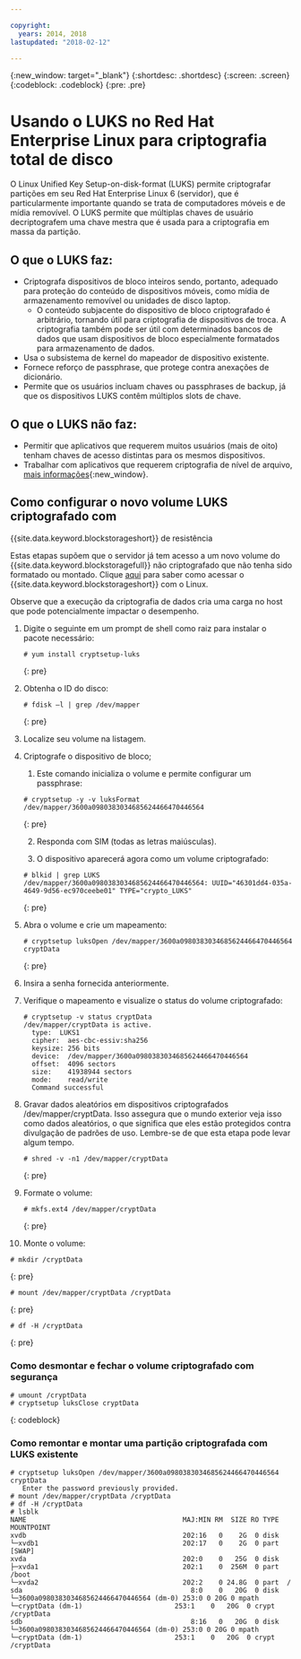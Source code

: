 ```yaml
---

copyright:
  years: 2014, 2018
lastupdated: "2018-02-12"

---
```

{:new_window: target="_blank"}
{:shortdesc: .shortdesc}
{:screen: .screen}
{:codeblock: .codeblock}
{:pre: .pre}

# Usando o LUKS no Red Hat Enterprise Linux para criptografia total de disco

O Linux Unified Key Setup-on-disk-format (LUKS) permite criptografar partições em seu Red Hat Enterprise
Linux 6 (servidor), que é particularmente importante quando se trata de computadores móveis e de mídia
removível. O LUKS permite que múltiplas chaves de usuário decriptografem uma chave mestra
que é usada para a criptografia em massa da partição.

## O que o LUKS faz:

- Criptografa dispositivos de bloco inteiros sendo, portanto, adequado para proteção do conteúdo de
dispositivos móveis, como mídia de armazenamento removível ou unidades de disco laptop.
    - O conteúdo subjacente do dispositivo de bloco criptografado é arbitrário, tornando útil para
criptografia de dispositivos de troca. A criptografia também pode ser útil com determinados bancos de dados
que usam dispositivos de bloco especialmente formatados para armazenamento de dados.
- Usa o subsistema de kernel do mapeador de dispositivo existente.
- Fornece reforço de passphrase, que protege contra anexações de dicionário.
- Permite que os usuários incluam chaves ou passphrases de backup, já que os dispositivos LUKS
contêm múltiplos slots de chave.


## O que o LUKS não faz:

- Permitir que aplicativos que requerem muitos usuários (mais de oito) tenham chaves de acesso
distintas para os mesmos dispositivos.
- Trabalhar com aplicativos que requerem criptografia de nível de arquivo,
[mais
informações](https://access.redhat.com/documentation/en-US/Red_Hat_Enterprise_Linux/7/html/Security_Guide/sec-Encryption.html){:new_window}.

## Como configurar o novo volume LUKS criptografado com
{{site.data.keyword.blockstorageshort}} de resistência

Estas etapas supõem que o servidor já tem acesso a um novo volume
do {{site.data.keyword.blockstoragefull}} não criptografado que não tenha sido formatado ou montado. 
Clique [aqui](accessing_block_storage_linux.html) para saber como acessar
o {{site.data.keyword.blockstorageshort}} com o Linux.

Observe que a execução da criptografia de dados cria uma carga no host que pode potencialmente
impactar o desempenho.

1. Digite o seguinte em um prompt de shell como raiz para instalar o pacote necessário:   <br/>
   ```
   # yum install cryptsetup-luks
   ```
   {: pre}
2. Obtenha o ID do disco:<br/>
   ```
   # fdisk –l | grep /dev/mapper
   ```
   {: pre}
3. Localize seu volume na listagem.
4. Criptografe o dispositivo de bloco; 
      1. Este comando inicializa o volume e permite configurar um passphrase: <br/>
      ```
      # cryptsetup -y -v luksFormat /dev/mapper/3600a0980383034685624466470446564
      ```
      {: pre}
      
      2. Responda com SIM (todas as letras maiúsculas).
      
      3. O dispositivo aparecerá agora como um volume criptografado: 
      ```
      # blkid | grep LUKS
      /dev/mapper/3600a0980383034685624466470446564: UUID="46301dd4-035a-4649-9d56-ec970ceebe01" TYPE="crypto_LUKS"
      ```
      {: pre}
      
5. Abra o volume e crie um mapeamento:   <br/>
   ```
   # cryptsetup luksOpen /dev/mapper/3600a0980383034685624466470446564 cryptData
   ```
   {: pre}
6. Insira a senha fornecida anteriormente.
7. Verifique o mapeamento e visualize o status do volume criptografado:   <br/>
   ```
   # cryptsetup -v status cryptData
   /dev/mapper/cryptData is active.
     type:  LUKS1
     cipher:  aes-cbc-essiv:sha256
     keysize: 256 bits
     device:  /dev/mapper/3600a0980383034685624466470446564
     offset:  4096 sectors
     size:    41938944 sectors
     mode:    read/write
     Command successful
   ```
8. Gravar dados aleatórios em dispositivos criptografados /dev/mapper/cryptData. Isso assegura que o
mundo exterior veja isso como dados aleatórios, o que significa que eles estão protegidos contra divulgação de
padrões de uso. Lembre-se de que esta etapa pode levar algum tempo.<br/>
    ```
    # shred -v -n1 /dev/mapper/cryptData
    ```
    {: pre}
9. Formate o volume:<br/>
   ```
   # mkfs.ext4 /dev/mapper/cryptData
   ```
   {: pre}
10. Monte o volume:<br/>
   ```
   # mkdir /cryptData
   ```
   {: pre}
   ```
   # mount /dev/mapper/cryptData /cryptData
   ```
   {: pre}
   ```
   # df -H /cryptData
   ```
   {: pre}

### Como desmontar e fechar o volume criptografado com segurança
   ```
   # umount /cryptData
   # cryptsetup luksClose cryptData
   ```
   {: codeblock}

### Como remontar e montar uma partição criptografada com LUKS existente
   ```
   # cryptsetup luksOpen /dev/mapper/3600a0980383034685624466470446564 cryptData
      Enter the password previously provided.
   # mount /dev/mapper/cryptData /cryptData
   # df -H /cryptData
   # lsblk
   NAME                                       MAJ:MIN RM  SIZE RO TYPE  MOUNTPOINT
   xvdb                                       202:16   0    2G  0 disk
   └─xvdb1                                    202:17   0    2G  0 part  [SWAP]
   xvda                                       202:0    0   25G  0 disk
   ├─xvda1                                    202:1    0  256M  0 part  /boot
   └─xvda2                                    202:2    0 24.8G  0 part  /
   sda                                          8:0    0   20G  0 disk
   └─3600a0980383034685624466470446564 (dm-0) 253:0 0 20G 0 mpath
   └─cryptData (dm-1)                       253:1    0   20G  0 crypt /cryptData
   sdb                                          8:16   0   20G  0 disk
   └─3600a0980383034685624466470446564 (dm-0) 253:0 0 20G 0 mpath
   └─cryptData (dm-1)                       253:1    0   20G  0 crypt /cryptData
   ```

